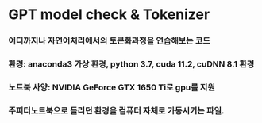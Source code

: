 # GPT model check & Tokenizer

### 어디까지나 자연어처리에서의 토큰화과정을 연습해보는 코드 
### 환경: anaconda3 가상 환경, python 3.7, cuda 11.2, cuDNN 8.1 환경

### 노트북 사양: NVIDIA GeForce GTX 1650 Ti로 gpu를 지원
### 주피터노트북으로 돌리던 환경을 컴퓨터 자체로 가동시키는 파일.
